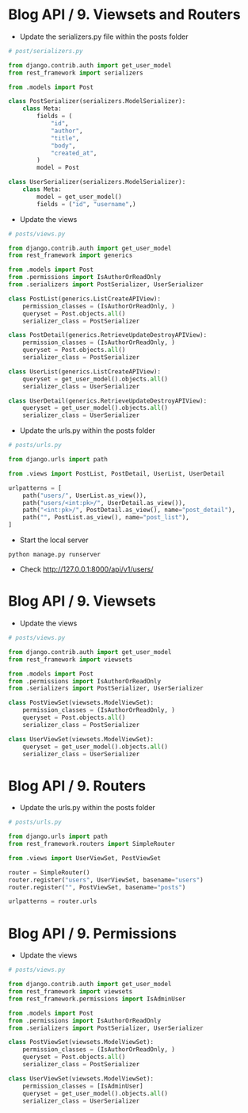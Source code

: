 Blog API / 9. Viewsets and Routers
========================================================


* Update the serializers.py file within the posts folder
```python
# post/serializers.py

from django.contrib.auth import get_user_model
from rest_framework import serializers

from .models import Post

class PostSerializer(serializers.ModelSerializer):
    class Meta:
        fields = (
            "id",
            "author",
            "title",
            "body",
            "created_at",
        )
        model = Post

class UserSerializer(serializers.ModelSerializer):
    class Meta:
        model = get_user_model()
        fields = ("id", "username",)

```

* Update the views
```python
# posts/views.py

from django.contrib.auth import get_user_model
from rest_framework import generics

from .models import Post
from .permissions import IsAuthorOrReadOnly
from .serializers import PostSerializer, UserSerializer

class PostList(generics.ListCreateAPIView):
    permission_classes = (IsAuthorOrReadOnly, )
    queryset = Post.objects.all()
    serializer_class = PostSerializer

class PostDetail(generics.RetrieveUpdateDestroyAPIView):
    permission_classes = (IsAuthorOrReadOnly, )
    queryset = Post.objects.all()
    serializer_class = PostSerializer

class UserList(generics.ListCreateAPIView):
    queryset = get_user_model().objects.all()
    serializer_class = UserSerializer

class UserDetail(generics.RetrieveUpdateDestroyAPIView):
    queryset = get_user_model().objects.all()
    serializer_class = UserSerializer
```


* Update the urls.py within the posts folder
```python
# posts/urls.py

from django.urls import path

from .views import PostList, PostDetail, UserList, UserDetail

urlpatterns = [
    path("users/", UserList.as_view()),
    path("users/<int:pk>/", UserDetail.as_view()),
    path("<int:pk>/", PostDetail.as_view(), name="post_detail"),
    path("", PostList.as_view(), name="post_list"),
]
```

* Start the local server
```shell
python manage.py runserver
```

* Check http://127.0.0.1:8000/api/v1/users/


Blog API / 9. Viewsets
========================================================

* Update the views
```python
# posts/views.py

from django.contrib.auth import get_user_model
from rest_framework import viewsets

from .models import Post
from .permissions import IsAuthorOrReadOnly
from .serializers import PostSerializer, UserSerializer

class PostViewSet(viewsets.ModelViewSet):
    permission_classes = (IsAuthorOrReadOnly, )
    queryset = Post.objects.all()
    serializer_class = PostSerializer

class UserViewSet(viewsets.ModelViewSet):
    queryset = get_user_model().objects.all()
    serializer_class = UserSerializer
```

Blog API / 9. Routers
========================================================

* Update the urls.py within the posts folder

```python
# posts/urls.py

from django.urls import path
from rest_framework.routers import SimpleRouter

from .views import UserViewSet, PostViewSet

router = SimpleRouter()
router.register("users", UserViewSet, basename="users")
router.register("", PostViewSet, basename="posts")

urlpatterns = router.urls
```

Blog API / 9. Permissions
========================================================

* Update the views
```python
# posts/views.py

from django.contrib.auth import get_user_model
from rest_framework import viewsets
from rest_framework.permissions import IsAdminUser

from .models import Post
from .permissions import IsAuthorOrReadOnly
from .serializers import PostSerializer, UserSerializer

class PostViewSet(viewsets.ModelViewSet):
    permission_classes = (IsAuthorOrReadOnly, )
    queryset = Post.objects.all()
    serializer_class = PostSerializer

class UserViewSet(viewsets.ModelViewSet):
    permission_classes = [IsAdminUser]
    queryset = get_user_model().objects.all()
    serializer_class = UserSerializer
```


